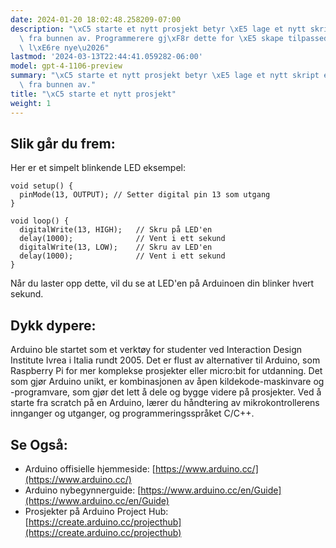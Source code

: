 ```yaml
---
date: 2024-01-20 18:02:48.258209-07:00
description: "\xC5 starte et nytt prosjekt betyr \xE5 lage et nytt skript eller program\
  \ fra bunnen av. Programmerere gj\xF8r dette for \xE5 skape tilpassede l\xF8sninger,\
  \ l\xE6re nye\u2026"
lastmod: '2024-03-13T22:44:41.059282-06:00'
model: gpt-4-1106-preview
summary: "\xC5 starte et nytt prosjekt betyr \xE5 lage et nytt skript eller program\
  \ fra bunnen av."
title: "\xC5 starte et nytt prosjekt"
weight: 1
---
```


## Slik går du frem:
Her er et simpelt blinkende LED eksempel:

```Arduino
void setup() {
  pinMode(13, OUTPUT); // Setter digital pin 13 som utgang
}

void loop() {
  digitalWrite(13, HIGH);   // Skru på LED'en
  delay(1000);              // Vent i ett sekund
  digitalWrite(13, LOW);    // Skru av LED'en
  delay(1000);              // Vent i ett sekund
}
```

Når du laster opp dette, vil du se at LED'en på Arduinoen din blinker hvert sekund.

## Dykk dypere:
Arduino ble startet som et verktøy for studenter ved Interaction Design Institute Ivrea i Italia rundt 2005. Det er flust av alternativer til Arduino, som Raspberry Pi for mer komplekse prosjekter eller micro:bit for utdanning. Det som gjør Arduino unikt, er kombinasjonen av åpen kildekode-maskinvare og -programvare, som gjør det lett å dele og bygge videre på prosjekter. Ved å starte fra scratch på en Arduino, lærer du håndtering av mikrokontrollerens innganger og utganger, og programmeringsspråket C/C++.

## Se Også:
- Arduino offisielle hjemmeside: [https://www.arduino.cc/](https://www.arduino.cc/)
- Arduino nybegynnerguide: [https://www.arduino.cc/en/Guide](https://www.arduino.cc/en/Guide)
- Prosjekter på Arduino Project Hub: [https://create.arduino.cc/projecthub](https://create.arduino.cc/projecthub)
